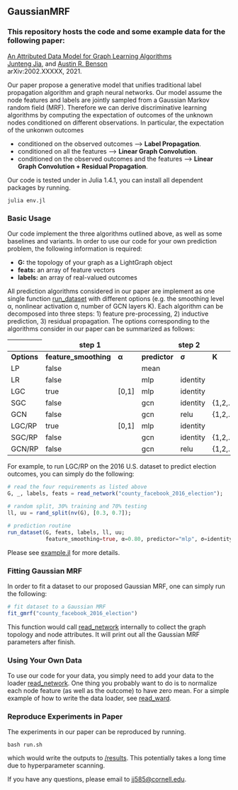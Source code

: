 ## GaussianMRF

### This repository hosts the code and some example data for the following paper:  
[An Attributed Data Model for Graph Learning Algorithms](https://arxiv.org/abs/2002.XXXXX)  
[Junteng Jia](https://000justin000.github.io/), and [Austin R. Benson](https://www.cs.cornell.edu/~arb/)  
arXiv:2002.XXXXX, 2021.

Our paper propose a generative model that unifies traditional label propagation algorithm and graph neural networks. Our model assume the node features and labels are jointly sampled from a Gaussian Markov random field (MRF). Therefore we can derive discriminative learning algorithms by computing the expectation of outcomes of the unknown nodes conditioned on different observations. In particular, the expectation of the unkonwn outcomes
- conditioned on the observed outcomes ⟶ **Label Propagation**.
- conditioned on all the features ⟶ **Linear Graph Convolution**.
- conditioned on the observed outcomes and the features ⟶ **Linear Graph Convolution + Residual Propagation**.

Our code is tested under in Julia 1.4.1, you can install all dependent packages by running.
```
julia env.jl
```

### Basic Usage
Our code implement the three algorithms outlined above, as well as some baselines and variants. In order to use our code for your own prediction problem, the following information is required:
- **G:** the topology of your graph as a LightGraph object 
- **feats:** an array of feature vectors
- **labels:** an array of real-valued outcomes

All prediction algorithms considered in our paper are implement as one single function [run_dataset](predict.jl#L100) with different options (e.g. the smoothing level α, nonlinear activation σ, number of GCN layers K). Each algorithm can be decomposed into three steps: 1) feature pre-processing, 2) inductive prediction, 3) residual propagation. The options corresponding to the algorithms consider in our paper can be summarized as follows:

| <td colspan=2 align=center>**step 1** <td colspan=3 align=center>**step 2** <td colspan=2 align=center>**step 3**
|-
|**Options** <td>**feature_smoothing** <td>**α** <td>**predictor** <td>**σ**    <td>**K**     <td>**residual_propagation** <td>**α**
|LP          <td>false                 <td>      <td>mean          <td>         <td>          <td>true                     <td>[0,1]
|LR          <td>false                 <td>      <td>mlp           <td>identity <td>          <td>false                    <td>
|LGC         <td>true                  <td>[0,1] <td>mlp           <td>identity <td>          <td>false                    <td>
|SGC         <td>false                 <td>      <td>gcn           <td>identity <td>{1,2,...} <td>false                    <td>
|GCN         <td>false                 <td>      <td>gcn           <td>relu     <td>{1,2,...} <td>false                    <td>
|LGC/RP      <td>true                  <td>[0,1] <td>mlp           <td>identity <td>          <td>true                     <td>[0,1]
|SGC/RP      <td>false                 <td>      <td>gcn           <td>identity <td>{1,2,...} <td>true                     <td>[0,1]
|GCN/RP      <td>false                 <td>      <td>gcn           <td>relu     <td>{1,2,...} <td>true                     <td>[0,1]


For example, to run LGC/RP on the 2016 U.S. dataset to predict election outcomes, you can simply do the following:
```julia
# read the four requirements as listed above
G, _, labels, feats = read_network("county_facebook_2016_election");

# random split, 30% training and 70% testing
ll, uu = rand_split(nv(G), [0.3, 0.7]);

# prediction routine
run_dataset(G, feats, labels, ll, uu; 
            feature_smoothing=true, α=0.80, predictor="mlp", σ=identity, residual_propagation=true)
```
Please see [example.jl](examples/example.jl) for more details.


### Fitting Gaussian MRF
In order to fit a dataset to our proposed Gaussian MRF, one can simply run the following:
```julia
# fit dataset to a Gaussian MRF
fit_gmrf("county_facebook_2016_election")
```
This function would call [read_network](read_network.jl#L320) internally to collect the graph topology and node attributes. It will print out all the Gaussian MRF parameters after finish.


### Using Your Own Data
To use our code for your data, you simply need to add your data to the loader [read_network](read_network.jl#L320). One thing you probably want to do is to normalize each node feature (as well as the outcome) to have zero mean. For a simple example of how to write the data loader, see [read_ward](read_network.jl#L187).


### Reproduce Experiments in Paper
The experiments in our paper can be reproduced by running.
```
bash run.sh
```
which would write the outputs to [/results](/results). This potentially takes a long time due to hyperparameter scanning.

If you have any questions, please email to [jj585@cornell.edu](mailto:jj585@cornell.edu).
